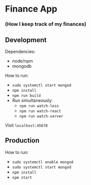 # Finance App
### (How I keep track of my finances)

## Development

Dependencies:
* node/npm
* mongodb

How to run:
* `sudo systemctl start mongod`
* `npm install`
* `npm run build`
* Run simultaneously:
  * `npm run watch-less`
  * `npm run watch-react`
  * `npm run watch-server`

Visit `localhost:45678`

## Production

How to run:
* `sudo systemctl enable mongod`
* `sudo systemctl start mongod`
* `npm install`
* `npm start`
